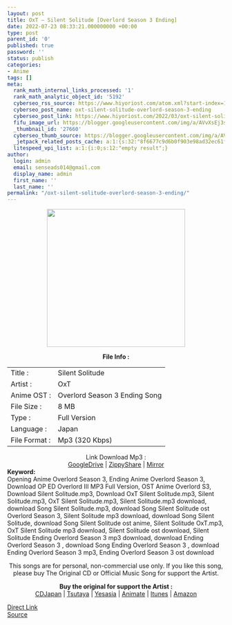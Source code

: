 ```yaml
---
layout: post
title: OxT – Silent Solitude [Overlord Season 3 Ending]
date: 2022-07-23 08:33:21.000000000 +00:00
type: post
parent_id: '0'
published: true
password: ''
status: publish
categories:
- Anime
tags: []
meta:
  rank_math_internal_links_processed: '1'
  rank_math_analytic_object_id: '5192'
  cyberseo_rss_source: https://www.hiyoriost.com/atom.xml?start-index=1
  cyberseo_post_name: oxt-silent-solitude-overlord-season-3-ending
  cyberseo_post_link: https://www.hiyoriost.com/2022/03/oxt-silent-solitude-overlord-season-3.html
  fifu_image_url: https://blogger.googleusercontent.com/img/a/AVvXsEj3stmyvs3z3WdkAqX8izMmAQpCBKE7el2D78VJx42sKlYYH5WajFyKWqmvike70WyzOqwO9RB-IvxCC1btkndE8uJjdJgju6MxfdYtXwTKmYfF5xlybN0AZp56WOYbCZcgMLHgghTrrtuIvwO7RSzWrVy_mBEKVK4seb1LrdOUkdk1wvtV-wqRMcIo
  _thumbnail_id: '27660'
  cyberseo_thumb_source: https://blogger.googleusercontent.com/img/a/AVvXsEj3stmyvs3z3WdkAqX8izMmAQpCBKE7el2D78VJx42sKlYYH5WajFyKWqmvike70WyzOqwO9RB-IvxCC1btkndE8uJjdJgju6MxfdYtXwTKmYfF5xlybN0AZp56WOYbCZcgMLHgghTrrtuIvwO7RSzWrVy_mBEKVK4seb1LrdOUkdk1wvtV-wqRMcIo
  _jetpack_related_posts_cache: a:1:{s:32:"8f6677c9d6b0f903e98ad32ec61f8deb";a:2:{s:7:"expires";i:1663232028;s:7:"payload";a:3:{i:0;a:1:{s:2:"id";i:28271;}i:1;a:1:{s:2:"id";i:28275;}i:2;a:1:{s:2:"id";i:28273;}}}}
  litespeed_vpi_list: a:1:{i:0;s:12:"empty result";}
author:
  login: admin
  email: senseads014@gmail.com
  display_name: admin
  first_name: ''
  last_name: ''
permalink: "/oxt-silent-solitude-overlord-season-3-ending/"
---
```

<div class="separator" style="clear: both; text-align: center;"><img src="{{ site.baseurl }}/assets/2022/07/AVvXsEj3stmyvs3z3WdkAqX8izMmAQpCBKE7el2D78VJx42sKlYYH5WajFyKWqmvike70WyzOqwO9RB-IvxCC1btkndE8uJjdJgju6MxfdYtXwTKmYfF5xlybN0AZp56WOYbCZcgMLHgghTrrtuIvwO7RSzWrVy_mBEKVK4seb1LrdOUkdk1wvtV-wqRMcIo" border="0" data-original-height="600" data-original-width="600" height="320" width="320" /></div>
<p> 
<div class="linkdownload" align="center"><b>File Info : </b></div>
<div class="info2" id="Info">
<table>
<tbody>
<tr>
<td class="tablex">Title :</td>
<td>Silent Solitude</td>
</tr>
<tr>
<td class="tablex">Artist :</td>
<td>OxT</td>
</tr>
<tr>
<td class="tablex">Anime OST :</td>
<td>Overlord Season 3 Ending Song</td>
</tr>
<tr>
<td class="tablex">File Size :</td>
<td>8 MB</td>
</tr>
<tr>
<td class="tablex">Type :</td>
<td>Full Version</td>
</tr>
<tr>
<td class="tablex">Language :</td>
<td>Japan</td>
</tr>
<tr>
<td class="tablex">File Format :</td>
<td>Mp3 (320 Kbps)</td>
</tr>
</tbody>
</table>
</div>
<div style="text-align: center;">
<div class="dlbod" id="boxdownload">
<div class="smokeddl">
<div class="linkdownload">Link Download Mp3 : </div>
<div class="smokeurl"><a href="https://drive.google.com/file/d/1b3kgsiYN2QQZzicI1V0KfsfBTCHsl-ah/view?usp=drivesdk" rel="nofollow noopener" target="_blank">GoogleDrive</a> | <a href="https://www47.zippyshare.com/v/dLo0igrR/file.html" rel="nofollow noopener" target="_blank">ZippyShare</a> | <a href="https://www.mirrored.to/files/UJQVL2Y3/[hiyoriost.com]_OxT_-_Silent_Solitude.mp3_links" rel="nofollow noopener" target="_blank">Mirror</a> </div>
</div>
</div>
</div>
<div class="keywordz"><b>Keyword:</b>
<div class="tagser">
<div class="tags">Opening Anime Overlord Season 3, Ending Anime Overlord Season 3, Download OP ED Overlord III MP3 Full Version, OST Anime Overlord S3, Download Silent Solitude.mp3, Download OxT Silent Solitude.mp3, Silent Solitude.mp3, OxT Silent Solitude.mp3, Silent Solitude.mp3 download, download Song Silent Solitude.mp3, download Song Silent Solitude ost Overlord Season 3, Silent Solitude mp3 download, download Song Silent Solitude, download Song Silent Solitude ost anime, Silent Solitude OxT.mp3, OxT Silent Solitude mp3 download, Silent Solitude ost download, Silent Solitude Ending Overlord Season 3 mp3 download, download Ending Overlord Season 3 , download Song Ending Overlord Season 3 , download Ending Overlord Season 3 mp3, Ending Overlord Season 3 ost download </div>
</div>
<p /></div>
<div class="buycd" align="center">This songs are for personal, non-commercial use only. If you like this song, please buy The Original CD or Official Music Song for support the Artist.
<p /></div>
<div class="buyat" align="center"><span class="syclons0"><b>Buy the original for support the Artist : </b><br /> <a href="https://www.cdjapan.co.jp/" target="_blank" rel="noopener">CDJapan</a> | <a href="https://shop.tsutaya.co.jp/" target="_blank" rel="noopener">Tsutaya</a> | <a href="https://www.yesasia.com/" target="_blank" rel="noopener">Yesasia</a> | <a href="https://www.animate-onlineshop.jp/" target="_blank" rel="noopener">Animate</a> | <a href="https://www.apple.com/jp/itunes" target="_blank" rel="noopener">Itunes</a> | <a href="https://amazon.co.jp/" target="_blank" rel="noopener">Amazon</a></span></p>
</div>
<link rel="stylesheet" href="https://cdnjs.cloudflare.com/ajax/libs/font-awesome/4.7.0/css/font-awesome.min.css" />
<div class="divbtn"> <a href="https://handymansurrender.com/fihup8buzv?key=94550f7ce39444073321dde3b8782f97" class="btn"><i class="fa fa-download"></i> Direct Link</a> <br /><a href="https://www.hiyoriost.com/2022/03/oxt-silent-solitude-overlord-season-3.html">Source</a> </div>
